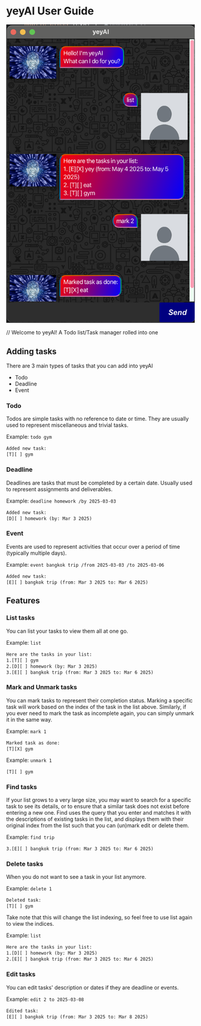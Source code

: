 # yeyAI User Guide

![Ui.png](Ui.png)

// Welcome to yeyAI! A Todo list/Task manager rolled into one

## Adding tasks

There are 3 main types of tasks that you can add into yeyAI

- Todo
- Deadline
- Event

### Todo
Todos are simple tasks with no reference to date or time.
They are usually used to represent miscellaneous and 
trivial tasks.

Example: `todo gym`
```
Added new task:
[T][ ] gym
```
### Deadline
Deadlines are tasks that must be completed by a certain date.
Usually used to represent assignments and deliverables.

Example: `deadline homework /by 2025-03-03`
```
Added new task:
[D][ ] homework (by: Mar 3 2025)
```

### Event
Events are used to represent activities that occur over a period
of time (typically multiple days).

Example: `event bangkok trip /from 2025-03-03 /to 2025-03-06`
```
Added new task:
[E][ ] bangkok trip (from: Mar 3 2025 to: Mar 6 2025)
```
## Features

### List tasks
You can list your tasks to view them all at one go.

Example: `list`
```
Here are the tasks in your list:
1.[T][ ] gym
2.[D][ ] homework (by: Mar 3 2025)
3.[E][ ] bangkok trip (from: Mar 3 2025 to: Mar 6 2025)
```

### Mark and Unmark tasks
You can mark tasks to represent their completion status. Marking a specific task will work based on the index of the 
task in the list above. Similarly, if you ever need to mark the task as incomplete again, you can simply unmark it in 
the same way.

Example: `mark 1`
```
Marked task as done:
[T][X] gym
```
Example: `unmark 1`
```
[T][ ] gym
```

### Find tasks
If your list grows to a very large size, you may want to search for a specific task to see its details, or to
ensure that a similar task does not exist before entering a new one. Find uses the query that you enter and matches
it with the descriptions of existing tasks in the list, and displays them with their original index from the list such
that you can (un)mark edit or delete them.

Example: `find trip`
```
3.[E][ ] bangkok trip (from: Mar 3 2025 to: Mar 6 2025)
```

### Delete tasks
When you do not want to see a task in your list anymore.

Example: `delete 1`
```
Deleted task:
[T][ ] gym
```
Take note that this will change the list indexing, so feel free to use list again to view the indices.

Example: `list`
```
Here are the tasks in your list:
1.[D][ ] homework (by: Mar 3 2025)
2.[E][ ] bangkok trip (from: Mar 3 2025 to: Mar 6 2025)
```

### Edit tasks
You can edit tasks' description or dates if they are deadline or events.

Example: `edit 2 to 2025-03-08`
```
Edited task:
[E][ ] bangkok trip (from: Mar 3 2025 to: Mar 8 2025)
```
